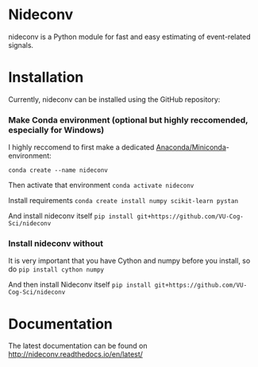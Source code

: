 # Nideconv
nideconv is a Python module for fast and easy estimating of event-related signals. 

# Installation
Currently, nideconv can be installed using the GitHub repository:

### Make Conda environment (optional but highly reccomended, especially for Windows)
I highly reccomend to first make a dedicated [Anaconda/Miniconda](https://docs.conda.io/en/latest/miniconda.html)-environment:

`conda create --name nideconv`

Then activate that environment
`conda activate nideconv`

Install requirements
`conda create install numpy scikit-learn pystan`

And install nideconv itself
`pip install git+https://github.com/VU-Cog-Sci/nideconv`

### Install nideconv without  
It is very important that you have Cython and numpy before you install, so do
`pip install cython numpy`

And then install Nideconv itself
`pip install git+https://github.com/VU-Cog-Sci/nideconv`

# Documentation

The latest documentation can be found on http://nideconv.readthedocs.io/en/latest/
